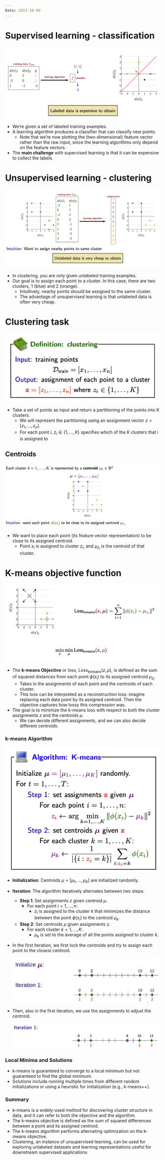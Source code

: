 ```yaml
---
Date: 2023-10-09
---
```

# Supervised learning - classification

![Untitled 105.png](attachments/Untitled%20105.png)

- We’re given a set of labeled training examples.
- A learning algorithm produces a classifier that can classify new points.
    - Note that we’re now plotting the (two-dimensional) feature vector rather than the raw input, since the learning algorithms only depend on the feature vectors.
- The **main challenge** with supervised learning is that it can be expensive to collect the labels.

# Unsupervised learning - clustering

![Untitled 1 71.png](attachments/Untitled%201%2071.png)

- In clustering, you are only given unlabeled training examples.
- Our goal is to assign each point to a cluster. In this case, there are two clusters, 1 (blue) and 2 (orange).
    - Intuitively, nearby points should be assigned to the same cluster.
    - The advantage of unsupervised learning is that unlabeled data is often very cheap.

# Clustering task

![Untitled 2 71.png](attachments/Untitled%202%2071.png)

- Take a set of points as input and return a partitioning of the points into K clusters.
    - We will represent the partitioning using an assignment vector $z = [z_1, \dots, z_n]$﻿.
    - For each point i, $z_i \in \{1, . . . , K\}$﻿ specifies which of the K clusters that i is assigned to

## Centroids

![Untitled 3 71.png](attachments/Untitled%203%2071.png)

- We want to place each point (its feature vector representation) to be close to its assigned centroid.
    - Point $x_i$﻿ is assigned to cluster $z_i$﻿, and $\mu_{z_i}$﻿ is the centroid of that cluster.

# K-means objective function

![Untitled 4 68.png](attachments/Untitled%204%2068.png)

- The **k-means Objective** or loss, $\text{Loss}_{\text{kmeans}}(z, \mu)$﻿, is defined as the sum of squared distances from each point $\phi(x_i)$﻿ to its assigned centroid $\mu_{z_i}$﻿.
    - Takes in the assignments of each point and the centroids of each cluster.
    - This loss can be interpreted as a reconstruction loss: imagine replacing each data point by its assigned centroid. Then the objective captures how lossy this compression was.
- The goal is to minimize the k-means loss with respect to both the cluster assignments $z$﻿ and the centroids $\mu$﻿.
    - We can decide different assignments, and we can also decide different centroids.

### k-means Algorithm

![Untitled 5 68.png](attachments/Untitled%205%2068.png)

- **Initialization**: Centroids $\mu = [\mu_1, ..., \mu_K]$﻿ are initialized randomly.
- **Iteration**: The algorithm iteratively alternates between two steps:
    - **Step 1**: Set assignments $z$﻿ given centroid $\mu$﻿.
        - For each point $i = 1, ..., n$﻿:
            - $z_i$﻿ is assigned to the cluster $k$﻿ that minimizes the distance between the point $\phi(x_i)$﻿ to the centroid $\mu_k$﻿.
    - **Step 2**: Set centroids $\mu$﻿ given assignments $z$﻿.
        - For each cluster $k = 1, ..., K$﻿:
            - $\mu_k$﻿ is set to the average of all the points assigned to cluster $k$﻿.
- In the first iteration, we first lock the centroids and try to assign each point to the closest centroid.
    
    ![Untitled 6 67.png](attachments/Untitled%206%2067.png)
    
- Then, also in the first iteration, we use the assignments to adjust the centroid.
    
    ![Untitled 7 65.png](attachments/Untitled%207%2065.png)
    

### Local Minima and Solutions

- k-means is guaranteed to converge to a local minimum but not guaranteed to find the global minimum.
- Solutions include running multiple times from different random initializations or using a heuristic for initialization (e.g., k-means++).

### Summary

- k-means is a widely-used method for discovering cluster structure in data, and it can refer to both the objective and the algorithm.
- The k-means objective is defined as the sum of squared differences between a point and its assigned centroid.
- The k-means algorithm performs alternating optimization on the k-means objective.
- Clustering, an instance of unsupervised learning, can be used for exploring unlabeled datasets and learning representations useful for downstream supervised applications
